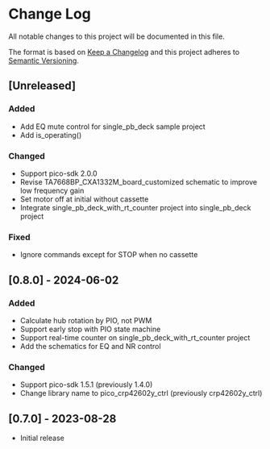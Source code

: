 # Change Log
All notable changes to this project will be documented in this file.

The format is based on [Keep a Changelog](http://keepachangelog.com/)
and this project adheres to [Semantic Versioning](http://semver.org/).

## [Unreleased]
### Added
* Add EQ mute control for single_pb_deck sample project
* Add is_operating()
### Changed
* Support pico-sdk 2.0.0
* Revise TA7668BP_CXA1332M_board_customized schematic to improve low frequency gain
* Set motor off at initial without cassette
* Integrate single_pb_deck_with_rt_counter project into single_pb_deck project
### Fixed
* Ignore commands except for STOP when no cassette

## [0.8.0] - 2024-06-02
### Added
* Calculate hub rotation by PIO, not PWM
* Support early stop with PIO state machine
* Support real-time counter on single_pb_deck_with_rt_counter project
* Add the schematics for EQ and NR control
### Changed
* Support pico-sdk 1.5.1 (previously 1.4.0)
* Change library name to pico_crp42602y_ctrl (previously crp42602y_ctrl)

## [0.7.0] - 2023-08-28
* Initial release